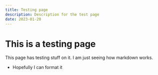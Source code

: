```yaml
---
title: Testing page
description: Description for the test page
date: 2023-01-20
---
```


# This is a testing page

This page has testing stuff on it. I am just seeing how markdown works.

- Hopefully I can format it
